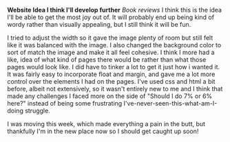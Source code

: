 **Website Idea I think I'll develop further**
*Book reviews*
I think this is the idea I'll be able to get the most joy out of. It will probably end up being kind of wordy rather than visually appealing, but I still think it will be fun.


I tried to adjust the width so it gave the image plenty of room but still felt like it was balanced with the image. I also changed the background color to sort of match the image and make it all feel cohesive.
I think I more had a like, idea of what kind of pages there would be rather than what those pages would look like. I did have to tinker a lot to get it just how i wanted it.
It was fairly easy to incorporate float and margin, and gave me a lot more control over the elements I had on the pages.
I've used css and html a bit before, albeit not extensively, so it wasn't entirely new to me and I think that made any challenges I faced more on the side of "Should I do 7% or 6% here?" instead of being some frustrating I've-never-seen-this-what-am-I-doing struggle.

I was moving this week, which made everything a pain in the butt, but thankfully I'm in the new place now so I should get caught up soon!
